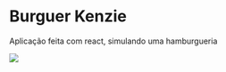 # Burguer Kenzie

Aplicação feita com react, simulando uma hamburgueria

<img src="https://1drv.ms/u/s!Al87yvAZDaW1gaZz7zYG1g3dFdr1Lw?e=MFH3dN" />
